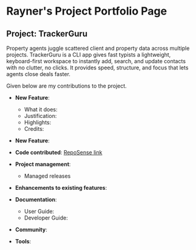 # Rayner's Project Portfolio Page

## Project: TrackerGuru

Property agents juggle scattered client and property data across multiple projects. TrackerGuru is a CLI app gives fast typists a lightweight, keyboard-first workspace to instantly add, search, and update contacts with no clutter, no clicks. It provides speed, structure, and focus that lets agents close deals faster.

Given below are my contributions to the project.

* **New Feature**:
    * What it does:
    * Justification:
    * Highlights:
    * Credits:

* **New Feature**:

* **Code contributed**: [RepoSense link]()

* **Project management**:
    * Managed releases

* **Enhancements to existing features**:

* **Documentation**:
    * User Guide:
    * Developer Guide:

* **Community**:

* **Tools**:
